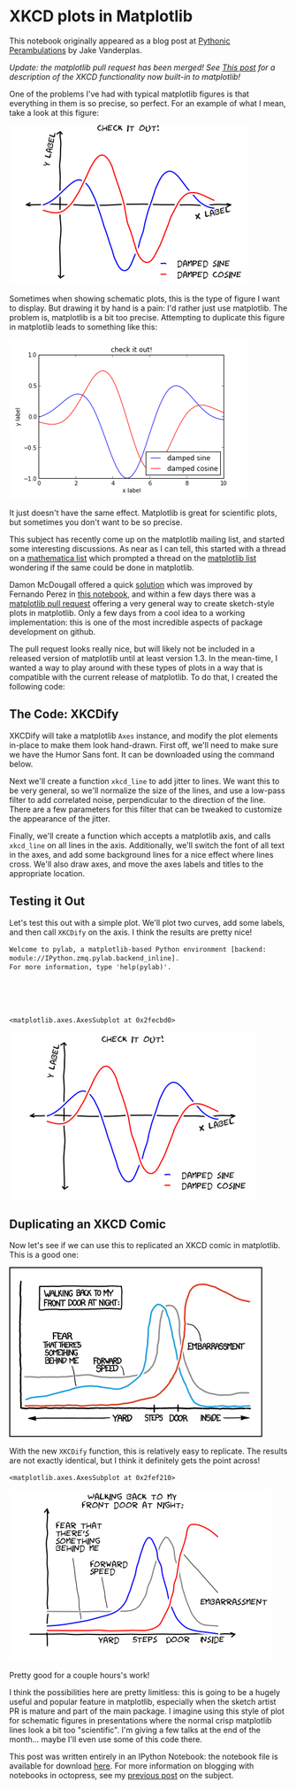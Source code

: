 # XKCD plots in Matplotlib

This notebook originally appeared as a blog post at [Pythonic Perambulations](http://jakevdp.github.com/blog/2012/10/07/xkcd-style-plots-in-matplotlib/) by Jake Vanderplas.

<!-- PELICAN_BEGIN_SUMMARY -->
*Update: the matplotlib pull request has been merged!  See*
[*This post*](http://jakevdp.github.io/blog/2013/07/10/XKCD-plots-in-matplotlib/)
*for a description of the XKCD functionality now built-in to matplotlib!*

One of the problems I've had with typical matplotlib figures is that everything in them is so precise, so perfect.  For an example of what I mean, take a look at this figure:




    
![png](notebook_files/notebook_3_0.png)
    



Sometimes when showing schematic plots, this is the type of figure I want to display.  But drawing it by hand is a pain: I'd rather just use matplotlib.  The problem is, matplotlib is a bit too precise.  Attempting to duplicate this figure in matplotlib leads to something like this:
<!-- PELICAN_END_SUMMARY -->




    
![png](notebook_files/notebook_5_0.png)
    



It just doesn't have the same effect.  Matplotlib is great for scientific plots, but sometimes you don't want to be so precise.

This subject has recently come up on the matplotlib mailing list, and started some interesting discussions.
As near as I can tell, this started with a thread on a
[mathematica list](http://mathematica.stackexchange.com/questions/11350/xkcd-style-graphs)
which prompted a thread on the [matplotlib list](http://matplotlib.1069221.n5.nabble.com/XKCD-style-graphs-td39226.html)
wondering if the same could be done in matplotlib.

Damon McDougall offered a quick
[solution](http://www.mail-archive.com/matplotlib-users@lists.sourceforge.net/msg25499.html)
which was improved by Fernando Perez in [this notebook](http://nbviewer.ipython.org/3835181/), and
within a few days there was a [matplotlib pull request](https://github.com/matplotlib/matplotlib/pull/1329) offering a very general
way to create sketch-style plots in matplotlib.  Only a few days from a cool idea to a
working implementation: this is one of the most incredible aspects of package development on github.

The pull request looks really nice, but will likely not be included in a released version of
matplotlib until at least version 1.3.  In the mean-time, I wanted a way to play around with
these types of plots in a way that is compatible with the current release of matplotlib.  To do that,
I created the following code:

## The Code: XKCDify

XKCDify will take a matplotlib ``Axes`` instance, and modify the plot elements in-place to make
them look hand-drawn.
First off, we'll need to make sure we have the Humor Sans font.
It can be downloaded using the command below.

Next we'll create a function ``xkcd_line`` to add jitter to lines.  We want this to be very general, so
we'll normalize the size of the lines, and use a low-pass filter to add correlated noise, perpendicular
to the direction of the line.  There are a few parameters for this filter that can be tweaked to
customize the appearance of the jitter.

Finally, we'll create a function which accepts a matplotlib axis, and calls ``xkcd_line`` on
all lines in the axis.  Additionally, we'll switch the font of all text in the axes, and add
some background lines for a nice effect where lines cross.  We'll also draw axes, and move the
axes labels and titles to the appropriate location.

## Testing it Out

Let's test this out with a simple plot.  We'll plot two curves, add some labels,
and then call ``XKCDify`` on the axis.  I think the results are pretty nice!

    
    Welcome to pylab, a matplotlib-based Python environment [backend: module://IPython.zmq.pylab.backend_inline].
    For more information, type 'help(pylab)'.





    <matplotlib.axes.AxesSubplot at 0x2fecbd0>




    
![png](notebook_files/notebook_13_1.png)
    


## Duplicating an XKCD Comic

Now let's see if we can use this to replicated an XKCD comic in matplotlib.
This is a good one:




    
![png](notebook_files/notebook_16_0.png)
    



With the new ``XKCDify`` function, this is relatively easy to replicate.  The results
are not exactly identical, but I think it definitely gets the point across!




    <matplotlib.axes.AxesSubplot at 0x2fef210>




    
![png](notebook_files/notebook_18_1.png)
    


Pretty good for a couple hours's work!

I think the possibilities here are pretty limitless: this is going to be a hugely
useful and popular feature in matplotlib, especially when the sketch artist PR is mature
and part of the main package.  I imagine using this style of plot for schematic figures
in presentations where the normal crisp matplotlib lines look a bit too "scientific".
I'm giving a few talks at the end of the month... maybe I'll even use some of
this code there.

This post was written entirely in an IPython Notebook: the notebook file is available for
download [here](http://jakevdp.github.com/downloads/notebooks/XKCD_plots.ipynb).
For more information on blogging with notebooks in octopress, see my
[previous post](http://jakevdp.github.com/blog/2012/10/04/blogging-with-ipython/)
on the subject.

